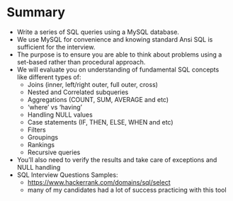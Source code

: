 # Summary

- Write a series of SQL queries using a MySQL database.
- We use MySQL for convenience and knowing standard Ansi SQL is sufficient for the interview.
- The purpose is to ensure you are able to think about problems using a set-based rather than procedural approach.
- We will evaluate you on understanding of fundamental SQL concepts like different types of:
   - Joins (inner, left/right outer, full outer, cross)
   - Nested and Correlated subqueries
   - Aggregations (COUNT, SUM, AVERAGE and etc)
   - ‘where’ vs ‘having’
   - Handling NULL values
   - Case statements (IF, THEN, ELSE, WHEN and etc)
   - Filters
   - Groupings
   - Rankings
   - Recursive queries
- You’ll also need to verify the results and take care of exceptions and NULL handling
- SQL Interview Questions Samples:
  - https://www.hackerrank.com/domains/sql/select
  - many of my candidates had a lot of success practicing with this tool
